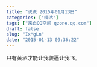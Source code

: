 ```yaml
---
title: "说说 2015年01月13日"
categories: ["嘀咕"]
tags: ["来自QQ空间 qzone.qq.com"]
draft: false
slug: "IxMgLn"
date: "2015-01-13 09:36:22"
---
```


只有黄酒才能让我装逼让我飞。

